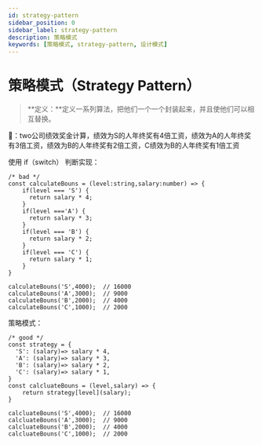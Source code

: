 ```yaml
---
id: strategy-pattern
sidebar_position: 0
sidebar_label: strategy-pattern
description: 策略模式
keywords: [策略模式, strategy-pattern, 设计模式]
---
```


# 策略模式（Strategy Pattern）

> **定义：**定义一系列算法，把他们一个一个封装起来，并且使他们可以相互替换。

🌰：two公司绩效奖金计算，绩效为S的人年终奖有4倍工资，绩效为A的人年终奖有3倍工资，绩效为B的人年终奖有2倍工资，C绩效为B的人年终奖有1倍工资

使用 if（switch） 判断实现：

```tsx
/* bad */
const calculateBouns = (level:string,salary:number) => {
	if(level === 'S') {
	  return salary * 4;
	}
	if(level ==='A') {
	  return salary * 3;
	}
	if(level === 'B') {
	  return salary * 2;
	}
	if(level === 'C') {
	  return salary * 1;
	}
}

calculateBouns('S',4000);  // 16000
calculateBouns('A',3000);  // 9000
calculateBouns('B',2000);  // 4000
calculateBouns('C',1000);  // 2000
```

策略模式：

```tsx
/* good */
const strategy = {
  'S': (salary)=> salary * 4,
  'A': (salary)=> salary * 3,
  'B': (salary)=> salary * 2,
  'C': (salary)=> salary * 1,
}
const calcluateBouns = (level,salary) => {
	return strategy[level](salary);
}

calcluateBouns('S',4000);  // 16000
calcluateBouns('A',3000);  // 9000
calcluateBouns('B',2000);  // 4000
calcluateBouns('C',1000);  // 2000
```